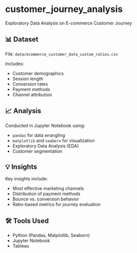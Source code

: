 # customer_journey_analysis
Exploratory Data Analysis on E-commerce Customer Journey


## 📊 Dataset

File: `data/ecommerce_customer_data_custom_ratios.csv`

Includes:
- Customer demographics
- Session length
- Conversion rates
- Payment methods
- Channel attribution

## 📈 Analysis

Conducted in Jupyter Notebook using:
- `pandas` for data wrangling
- `matplotlib` and `seaborn` for visualization
- Exploratory Data Analysis (EDA)
- Customer segmentation

## 💡 Insights

Key insights include:
- Most effective marketing channels
- Distribution of payment methods
- Bounce vs. conversion behavior
- Ratio-based metrics for journey evaluation

## 🛠 Tools Used

- Python (Pandas, Matplotlib, Seaborn)
- Jupyter Notebook
- Tableau


